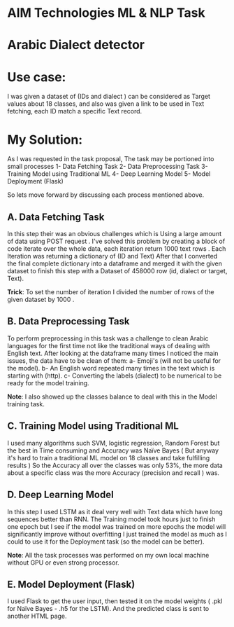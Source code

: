 # **AIM Technologies ML & NLP Task**
# **Arabic Dialect detector**

# Use case: 
I was given a dataset of (IDs and dialect ) can be considered as Target values about 18 classes, and also
was given a link to be used in Text fetching, each ID match a specific Text record.

# My Solution: 
As I was requested in the task proposal, The task may be portioned into small processes
1- Data Fetching Task
2- Data Preprocessing Task
3- Training Model using Traditional ML
4- Deep Learning Model
5- Model Deployment (Flask)


So lets move forward by discussing each process mentioned above.

## A. Data Fetching Task
In this step their was an obvious challenges which is Using a large amount of data using POST request .
I've solved this problem by creating a block of code iterate over the whole data, each iteration return 1000 text
rows . Each Iteration was returning a dictionary of (ID and Text)
After that I converted the final complete dictionary into a dataframe and merged it with the given dataset to
finish this step with a Dataset of 458000 row (id, dialect or target, Text).

**Trick**: To set the number of iteration I divided the number of rows of the given dataset by 1000 .


## B. Data Preprocessing Task
To perform preprocessing in this task was a challenge to clean Arabic languages for the first time not like the
traditional ways of dealing with English text.
After looking at the dataframe many times I noticed the main issues, the data have to be clean of them:
    a- Emoji's (will not be useful for the model).
    b- An English word repeated many times in the text which is starting with (http).
    c- Converting the labels (dialect) to be numerical to be ready for the model training.
    
**Note**: I also showed up the classes balance to deal with this in the Model training task.


## C. Training Model using Traditional ML
I used many algorithms such SVM, logistic regression, Random Forest but the best in Time consuming and
Accuracy was Naïve Bayes ( But anyway it's hard to train a traditional ML model on 18 classes and take fulfilling
results )
So the Accuracy all over the classes was only 53%, the more data about a specific class was the more Accuracy
(precision and recall ) was.


## D. Deep Learning Model
In this step I used LSTM as it deal very well with Text data which have long sequences better than RNN.
The Training model took hours just to finish one epoch but I see if the model was trained on more epochs
the model will significantly improve without overfitting I just trained the model as much as I could to use it
for the Deployment task (so the model can be better).

**Note**: All the task processes was performed on my own local machine without GPU or even strong processor.


## E. Model Deployment (Flask)
I used Flask to get the user input, then tested it on the model weights ( .pkl for Naïve Bayes - .h5 for the
LSTM). And the predicted class is sent to another HTML page.
